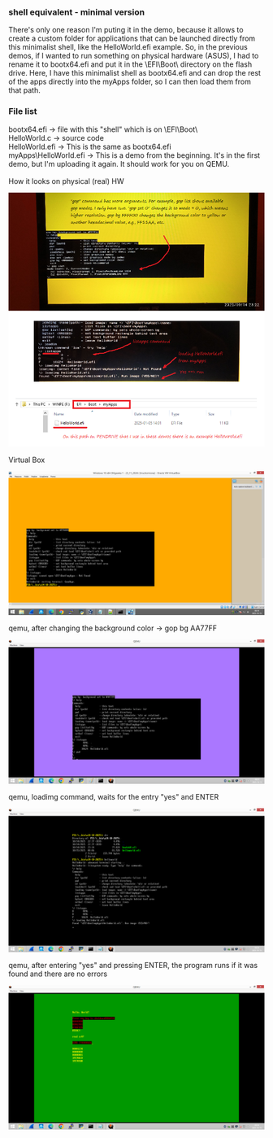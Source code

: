 <h3>shell equivalent - minimal version</h3>

There's only one reason I'm puting it in the demo, because it allows to create a custom folder for applications that can be launched directly from this minimalist shell, like the HelloWorld.efi example. So, in the previous demos, if I wanted to run something on physical hardware (ASUS), I had to rename it to bootx64.efi and put it in the \EFI\Boot\ directory on the flash drive. Here, I have this minimalist shell as bootx64.efi and can drop the rest of the apps directly into the myApps folder, so I can then load them from that path.

<h3>File list</h3>

bootx64.efi -> file with this "shell" which is on \EFI\Boot\ <br />
HelloWorld.c -> source code <br />
HelloWorld.efi -> This is the same as bootx64.efi <br />
myApps\HelloWorld.efi -> This is a demo from the beginning. It's in the first demo, but I'm uploading it again. It should work for you on QEMU.
<br /><br />
How it looks on physical (real) HW 

![dump](https://github.com/KarolDuracz/scratchpad/blob/main/bootloader_x86/tianocore%20EDK2/demo17%20-%20shell%20equivalent%20-%20minimal%20version/images/real%20hw%20asus.png?raw=true)

Virtual Box

![dump](https://github.com/KarolDuracz/scratchpad/blob/main/bootloader_x86/tianocore%20EDK2/demo17%20-%20shell%20equivalent%20-%20minimal%20version/images/virtualbox.png?raw=true)

qemu, after changing the background color -> gop bg AA77FF

![dump](https://github.com/KarolDuracz/scratchpad/blob/main/bootloader_x86/tianocore%20EDK2/demo17%20-%20shell%20equivalent%20-%20minimal%20version/images/qemu.png?raw=true)

qemu, loadimg command, waits for the entry "yes" and ENTER

![dump](https://github.com/KarolDuracz/scratchpad/blob/main/bootloader_x86/tianocore%20EDK2/demo17%20-%20shell%20equivalent%20-%20minimal%20version/images/qemu2.png?raw=true)

qemu, after entering "yes" and pressing ENTER, the program runs if it was found and there are no errors

![dump](https://github.com/KarolDuracz/scratchpad/blob/main/bootloader_x86/tianocore%20EDK2/demo17%20-%20shell%20equivalent%20-%20minimal%20version/images/qemu3.png?raw=true)


